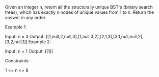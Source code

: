 Given an integer n, return all the structurally unique BST's (binary search trees), which has exactly n nodes of unique values from 1 to n. Return the answer in any order.

Example 1:


Input: n = 3
Output: [[1,null,2,null,3],[1,null,3,2],[2,1,3],[3,1,null,null,2],[3,2,null,1]]
Example 2:

Input: n = 1
Output: [[1]]
 

Constraints:

1 <= n <= 8